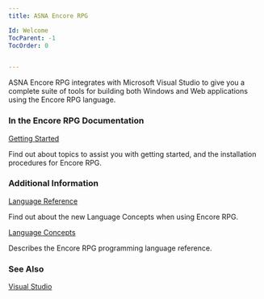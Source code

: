```yaml
---
title: ASNA Encore RPG

Id: Welcome
TocParent: -1
TocOrder: 0


---
```


ASNA Encore RPG integrates with Microsoft Visual Studio to give you a complete suite of tools for building both Windows and Web applications using the Encore RPG language. 

### In the Encore RPG Documentation

[Getting Started](getting-started/GettingStartedMain.html)

Find out about topics to assist you with getting started, and
                    the installation procedures for Encore RPG.


### Additional Information

[Language Reference](ecrLrfLangRefMain.html)

Find out about the new Language Concepts when using Encore RPG.

[Language Concepts](/concepts/LanguageConceptsMain.html)

Describes the Encore RPG programming language reference.


### See Also
[Visual Studio](intro/VisualStudioMain.html) 
